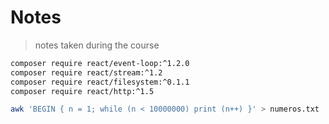 # Notes

> notes taken during the course

<!-- https://gitignore.io -->
<!-- https://github.com/github/gitignore -->

```sh
composer require react/event-loop:^1.2.0
composer require react/stream:^1.2
composer require react/filesystem:^0.1.1
composer require react/http:^1.5

awk 'BEGIN { n = 1; while (n < 10000000) print (n++) }' > numeros.txt
```
